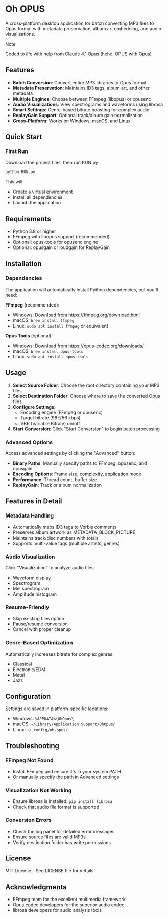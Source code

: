 # Oh OPUS

A cross-platform desktop application for batch converting MP3 files to Opus format with metadata preservation, album art embedding, and audio visualizations.

> [!NOTE]
> Coded to life with help from Claude 4.1 Opus (hehe. OPUS with Opus)

## Features

- **Batch Conversion**: Convert entire MP3 libraries to Opus format
- **Metadata Preservation**: Maintains ID3 tags, album art, and other metadata
- **Multiple Engines**: Choose between FFmpeg (libopus) or opusenc
- **Audio Visualizations**: View spectrograms and waveforms using librosa
- **Smart Settings**: Genre-based bitrate boosting for complex audio
- **ReplayGain Support**: Optional track/album gain normalization
- **Cross-Platform**: Works on Windows, macOS, and Linux

## Quick Start

### First Run

Download the project files, then run RUN.py

   ```bash
   python RUN.py
   ```

   This will:
   - Create a virtual environment
   - Install all dependencies
   - Launch the application

## Requirements

- Python 3.8 or higher
- FFmpeg with libopus support (recommended)
- Optional: opus-tools for opusenc engine
- Optional: opusgain or loudgain for ReplayGain

## Installation

### Dependencies

The application will automatically install Python dependencies, but you'll need:

**FFmpeg** (recommended):
- Windows: Download from https://ffmpeg.org/download.html
- macOS: `brew install ffmpeg`
- Linux: `sudo apt install ffmpeg` or equivalent

**Opus Tools** (optional):
- Windows: Download from https://opus-codec.org/downloads/
- macOS: `brew install opus-tools`
- Linux: `sudo apt install opus-tools`

## Usage

1. **Select Source Folder**: Choose the root directory containing your MP3 files
2. **Select Destination Folder**: Choose where to save the converted Opus files
3. **Configure Settings**:
   - Encoding engine (FFmpeg or opusenc)
   - Target bitrate (96-256 kbps)
   - VBR (Variable Bitrate) on/off
4. **Start Conversion**: Click "Start Conversion" to begin batch processing

### Advanced Options

Access advanced settings by clicking the "Advanced" button:

- **Binary Paths**: Manually specify paths to FFmpeg, opusenc, and opusgain
- **Encoding Options**: Frame size, complexity, application mode
- **Performance**: Thread count, buffer size
- **ReplayGain**: Track or album normalization

## Features in Detail

### Metadata Handling

- Automatically maps ID3 tags to Vorbis comments
- Preserves album artwork as METADATA_BLOCK_PICTURE
- Maintains track/disc numbers with totals
- Supports multi-value tags (multiple artists, genres)

### Audio Visualization

Click "Visualization" to analyze audio files:
- Waveform display
- Spectrogram
- Mel spectrogram
- Amplitude histogram

### Resume-Friendly

- Skip existing files option
- Pause/resume conversion
- Cancel with proper cleanup

### Genre-Based Optimization

Automatically increases bitrate for complex genres:
- Classical
- Electronic/EDM
- Metal
- Jazz

## Configuration

Settings are saved in platform-specific locations:
- Windows: `%APPDATA%\OhOpus\`
- macOS: `~/Library/Application Support/OhOpus/`
- Linux: `~/.config/oh-opus/`

## Troubleshooting

### FFmpeg Not Found
- Install FFmpeg and ensure it's in your system PATH
- Or manually specify the path in Advanced settings

### Visualization Not Working
- Ensure librosa is installed: `pip install librosa`
- Check that audio file format is supported

### Conversion Errors
- Check the log panel for detailed error messages
- Ensure source files are valid MP3s
- Verify destination folder has write permissions

## License

MIT License - See LICENSE file for details

## Acknowledgments

- FFmpeg team for the excellent multimedia framework
- Opus codec developers for the superior audio codec
- librosa developers for audio analysis tools

